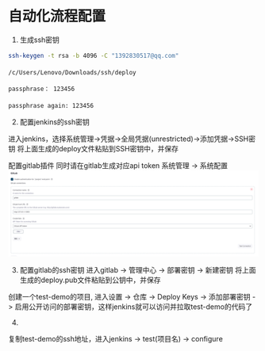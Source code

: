 # 自动化流程配置

1. 生成ssh密钥

```bash
ssh-keygen -t rsa -b 4096 -C "1392830517@qq.com"

/c/Users/Lenovo/Downloads/ssh/deploy

passphrase： 123456

passphrase again: 123456


```

2. 配置jenkins的ssh密钥

进入jenkins，选择系统管理->凭据->全局凭据(unrestricted)->添加凭据->SSH密钥
将上面生成的deploy文件粘贴到SSH密钥中，并保存

配置gitlab插件
同时请在gitlab生成对应api token
系统管理 -> 系统配置
![alt text](image-4.png)

3. 配置gitlab的ssh密钥
进入gitlab -> 管理中心 -> 部署密钥 -> 新建密钥
将上面生成的deploy.pub文件粘贴到公钥中，并保存

创建一个test-demo的项目, 进入设置 -> 仓库 -> Deploy Keys -> 添加部署密钥 -> 启用公开访问的部署密钥，这样jenkins就可以访问并拉取test-demo的代码了

4.

复制test-demo的ssh地址，进入jenkins -> test(项目名) -> configure
